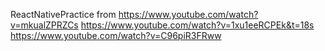 ReactNativePractice from
https://www.youtube.com/watch?v=mkualZPRZCs
https://www.youtube.com/watch?v=1xu1eeRCPEk&t=18s
https://www.youtube.com/watch?v=C96piR3FRww
